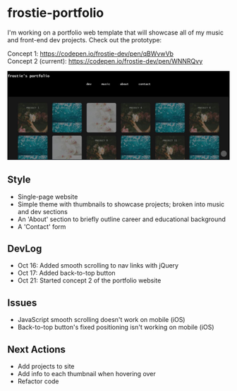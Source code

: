 # frostie-portfolio
I'm working on a portfolio web template that will showcase all of my music and front-end dev projects. Check out the prototype: 

Concept 1: https://codepen.io/frostie-dev/pen/qBWvwVb <br>
Concept 2 (current): https://codepen.io/frostie-dev/pen/WNNRQvy

![alt_text](https://github.com/frostie/frostie-portfolio/blob/master/frostie-portfolio%20(2).JPG)

## Style
- Single-page website
- Simple theme with thumbnails to showcase projects; broken into music and dev sections
- An 'About' section to briefly outline career and educational background
- A 'Contact' form

## DevLog
- Oct 16: Added smooth scrolling to nav links with jQuery
- Oct 17: Added back-to-top button
- Oct 21: Started concept 2 of the portfolio website

## Issues
- JavaScript smooth scrolling doesn't work on mobile (iOS)
- Back-to-top button's fixed positioning isn't working on mobile (iOS)

## Next Actions
- Add projects to site
- Add info to each thumbnail when hovering over
- Refactor code

